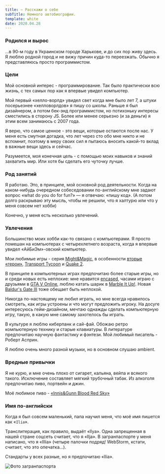 ```yaml
---
title: — Расскажи о себе
subTitle: Немного автобиографии.
template: white
date: 2020.04.28
---
```


### Родился и вырос
…в 90-м году в Украинском городе Харькове, и до сих пор живу здесь. Я люблю родной город и не вижу причин куда-то
переезжать. Обычно я представляюсь просто программистом.

### Цели
Мой основной интерес - программирование. Так было практически всю жизнь, с тех самых пор как я впервые увидел компьютер.

Мой первый «хелло-ворлд» увидел свет когда мне было лет 7, а штуки посерьезнее «хелловорлдов» я пишу со школы. Раньше я
был дизайнером, а потом бек-энд программистом, но потихоньку интересы сместились в сторону JS. Более или менее серьезно
(и за деньги) я этим всем занимаюсь с 2007 года.

Я верю, что самое ценное - это вещи, которые остаются после нас. У меня есть смутная догадка, что лет через сто обо мне
никто и не вспомнит, поэтому в меру своих сил я пытаюсь вносить какой-то вклад в важные вещи здесь и сейчас.

Разумеется, моя конечная цель - с помощью моих навыков и знаний захватить мир. Или хотя бы сделать его чуточку лучше.

### Род занятий
Я работаю. Это, в принципе, мой основной род деятельности. Когда на каком-нибудь очередном собеседовании по-английскому
мне задают вопрос «what do you do for fun?» — я отвечаю: «пишу код». (А потом долго раскрываю эту мысль, чтобы не
решили, что я халтурю или что у меня совсем нет хобби)

Конечно, у меня есть несколько увлечений.

### Увлечения
Большинство моих хобби как-то связано с компьютерами. Я просто помешан на компьютерах с четырехлетнего возраста, когда
я впервые увидел «АйБиЭм»-овский компьютер.

Мои любимые игры - серия [Might&Magic](http://mm6world.ru), в особенности
[вторые «герои»](https://rawg.io/games/heroes-of-might-and-magic-2-the-succession-wars),
[Transport Tycoon](https://www.openttd.org) и [Quake 2](http://quake2.com.ru).

В принципе в компьютерных играх предпочитаю более старые игры, но и среди новых есть неплохие: мне нравится
[encased](https://store.steampowered.com/app/921800/Encased_A_SciFi_PostApocalyptic_RPG/), часами играю с друзьями
в [GTA V Online](https://store.steampowered.com/app/864060/Marble_It_Up/), люблю катать шарик в
[Marble It Up!](https://store.steampowered.com/app/864060/Marble_It_Up/).
Новая [Baldur's Gate III](https://store.steampowered.com/app/1086940/Baldurs_Gate_3/) тоже обещает быть неплохой.

Никогда по-настоящему не любил играть, но мне всегда нравилось смотреть, как игры устроены и что могут предложить
игроку. На досуге интересуюсь гейм-дизайном, мечтаю однажды сделать компьютерную игру, такую, в какую мне самому
захотелось бы играть.

В культуре я люблю киберпанк и сай-фай. Обожаю ретро компьютерную технику и старые клавиатуры. В литературе предпочитаю
научную фантастику и фэнтези. Мой любимый писатель - Роберт Асприн.

Я люблю очень много разной музыки, но в основном слушаю ambient.

### Вредные привычки
Я не курю, и мне очень плохо от сигарет, кальяна, вейпа и всякого такого. Исключение составляет мягкий трубочный табак.
Из алкоголя предпочитаю пиво, портвейн и джин.

Моё любимое пиво - [«Innis&Gunn Blood Red Sky»](https://www.ratebeer.com/beer/innis-gunn-blood-red-sky/561004/)

### Имя по-английски
Когда я был совсем маленький, папа научил меня, что моё имя пишется как «`Ilia`».

Транслитерация, как правило, выдаёт «Ilya». Одна запрещенная в нашей стране соцсеть считает, что я «Ilja».
В загранпаспорте у меня написано, что я «Illia» (четыре палочки подряд! WebStorm, кстати, считает, что это опечатка...).

Стандарты у всех разные, но я предпочитаю «Ilia».

![Фото загранпаспорта](asset://passport.jpg)
